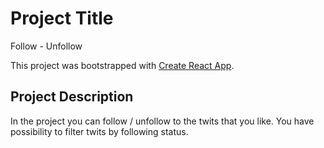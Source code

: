# Project Title

Follow - Unfollow

This project was bootstrapped with [Create React App](https://github.com/facebook/create-react-app).

## Project Description

In the project you can follow / unfollow to the twits that you like.
You have possibility to filter twits by following status.
